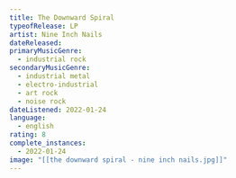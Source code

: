 ```yaml
---
title: The Downward Spiral
typeofRelease: LP
artist: Nine Inch Nails
dateReleased:
primaryMusicGenre:
  - industrial rock
secondaryMusicGenre:
  - industrial metal
  - electro-industrial
  - art rock
  - noise rock
dateListened: 2022-01-24
language:
  - english
rating: 8
complete_instances:
  - 2022-01-24
image: "[[the downward spiral - nine inch nails.jpg]]"
---
```

